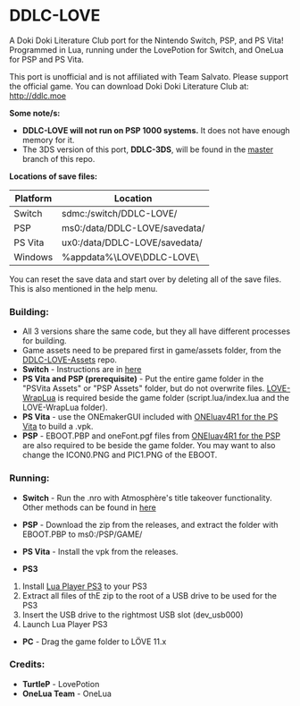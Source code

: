 # DDLC-LOVE
A Doki Doki Literature Club port for the Nintendo Switch, PSP, and PS Vita! Programmed in Lua, running under the LovePotion for Switch, and OneLua for PSP and PS Vita.

This port is unofficial and is not affiliated with Team Salvato. Please support the official game. You can download Doki Doki Literature Club at: http://ddlc.moe

**Some note/s:**
- **DDLC-LOVE will not run on PSP 1000 systems.** It does not have enough memory for it.
- The 3DS version of this port, **DDLC-3DS**, will be found in the [master](https://github.com/LukeZGD/DDLC-LOVE/tree/master) branch of this repo.

**Locations of save files:**

| Platform | Location                            |
|----------|-------------------------------------|
| Switch   | sdmc:/switch/DDLC-LOVE/             |
| PSP      | ms0:/data/DDLC-LOVE/savedata/       |
| PS Vita  | ux0:/data/DDLC-LOVE/savedata/       |
| Windows  | %appdata%\LOVE\DDLC-LOVE\           |

You can reset the save data and start over by deleting all of the save files. This is also mentioned in the help menu.

### Building:
- All 3 versions share the same code, but they all have different processes for building.
- Game assets need to be prepared first in game/assets folder, from the [DDLC-LOVE-Assets](https://github.com/LukeZGD/DDLC-LOVE-Assets) repo.
- **Switch** - Instructions are in [here](https://turtlep.github.io/LovePotion/wiki/#/packaging)
- **PS Vita and PSP (prerequisite)** - Put the entire game folder in the "PSVita Assets" or "PSP Assets" folder, but do not overwrite files. [LOVE-WrapLua](https://github.com/LukeZGD/LOVE-WrapLua) is required beside the game folder (script.lua/index.lua and the LOVE-WrapLua folder). 
- **PS Vita** - use the ONEmakerGUI included with [ONEluav4R1 for the PS Vita](http://onelua.x10.mx/vita/ONEluaVita4R1.rar) to build a .vpk. 
- **PSP** - EBOOT.PBP and oneFont.pgf files from [ONEluav4R1 for the PSP](http://onelua.x10.mx/psp/ONEluav4R1.rar) are also required to be beside the game folder. You may want to also change the ICON0.PNG and PIC1.PNG of the EBOOT.

### Running:
- **Switch** - Run the .nro with Atmosphère's title takeover functionality. Other methods can be found in [here](https://turtlep.github.io/LovePotion/wiki/#/packaging)

- **PSP** - Download the zip from the releases, and extract the folder with EBOOT.PBP to ms0:/PSP/GAME/

- **PS Vita** - Install the vpk from the releases.

- **PS3**
1. Install [Lua Player PS3](https://store.brewology.com/ahomebrew.php?brewid=212) to your PS3
2. Extract all files of thE zip to the root of a USB drive to be used for the PS3
3. Insert the USB drive to the rightmost USB slot (dev_usb000)
4. Launch Lua Player PS3

- **PC** - Drag the game folder to LÖVE 11.x

### Credits:
- **TurtleP** - LovePotion
- **OneLua Team** - OneLua